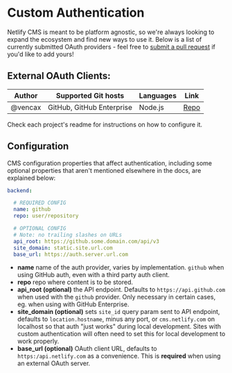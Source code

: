 # Custom Authentication

Netlify CMS is meant to be platform agnostic, so we're always looking to expand the ecosystem and find new ways to use it. Below is a list of currently submitted OAuth providers - feel free to [submit a pull request](https://github.com/netlify/netlify-cms/blob/master/CONTRIBUTING.md) if you'd like to add yours!

## External OAuth Clients:
| Author     | Supported Git hosts       | Languages | Link                                                                |
|------------|---------------------------|-----------|---------------------------------------------------------------------|
| @vencax    | GitHub, GitHub Enterprise | Node.js   | [Repo](https://github.com/vencax/netlify-cms-github-oauth-provider) |

Check each project's readme for instructions on how to configure it.

## Configuration
CMS configuration properties that affect authentication, including some optional properties that aren't mentioned elsewhere in the docs, are explained below:

```yaml
backend:

  # REQUIRED CONFIG
  name: github
  repo: user/repository

  # OPTIONAL CONFIG
  # Note: no trailing slashes on URLs
  api_root: https://github.some.domain.com/api/v3
  site_domain: static.site.url.com
  base_url: https://auth.server.url.com
```

* **name** name of the auth provider, varies by implementation. `github` when using GitHub auth, even with a third party auth client.
* **repo** repo where content is to be stored.
* **api_root (optional)** the API endpoint. Defaults to `https://api.github.com` when used with the `github` provider. Only necessary in certain cases, eg. when using with GitHub Enterprise.
* **site_domain (optional)** sets `site_id` query param sent to API endpoint, defaults to `location.hostname`, minus any port, or `cms.netlify.com` on localhost so that auth "just works" during local development. Sites with custom authentication will often need to set this for local development to work properly.
* **base_url (optional)** OAuth client URL, defaults to `https:/api.netlify.com` as a convenience. This is **required** when using an external OAuth server.
